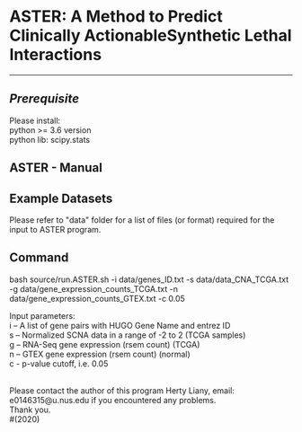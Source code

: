 # ASTER: A Method to Predict Clinically ActionableSynthetic Lethal Interactions

--------------------------------
*Prerequisite*
--------------------------------
Please install:<br/>
python >= 3.6 version<br/>
python lib: scipy.stats <br/>

ASTER - Manual
------------------

Example Datasets
-------------------
Please refer to "data" folder for a list of files (or format) required for the input to ASTER program.

Command
-------------------
bash source/run.ASTER.sh -i data/genes_ID.txt -s data/data_CNA_TCGA.txt -g data/gene_expression_counts_TCGA.txt -n data/gene_expression_counts_GTEX.txt -c 0.05 

Input parameters:<br/>
i – A list of gene pairs with HUGO Gene Name and entrez ID <br/>
s – Normalized SCNA data in a range of -2 to 2 (TCGA samples)<br/>
g – RNA-Seq gene expression (rsem count) (TCGA) <br/>
n – GTEX gene expression (rsem count) (normal) <br/>
c - p-value cutoff, i.e. 0.05 <br/>


<br />
Please contact the author of this program Herty Liany, email: e0146315@u.nus.edu if you encountered any problems. <br /> Thank you.
<br />#(2020)

